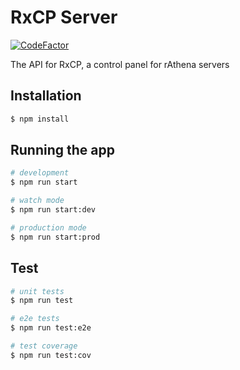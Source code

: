 # RxCP Server

[![CodeFactor](https://www.codefactor.io/repository/github/rxcp/rxcp-server/badge/develop)](https://www.codefactor.io/repository/github/rxcp/rxcp-server/overview/develop)

The API for RxCP, a control panel for rAthena servers

## Installation

```bash
$ npm install
```

## Running the app

```bash
# development
$ npm run start

# watch mode
$ npm run start:dev

# production mode
$ npm run start:prod
```

## Test

```bash
# unit tests
$ npm run test

# e2e tests
$ npm run test:e2e

# test coverage
$ npm run test:cov
```
